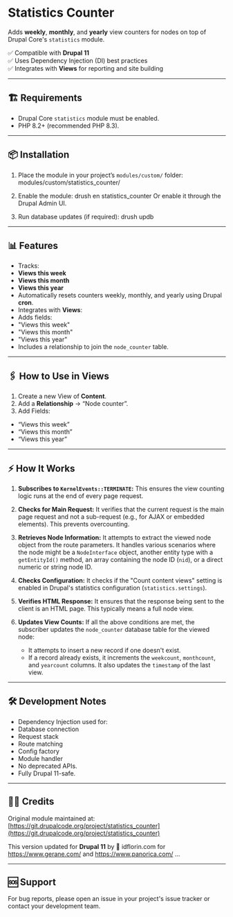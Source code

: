 # Statistics Counter

Adds **weekly**, **monthly**, and **yearly** view counters for nodes on top of Drupal Core's `statistics` module.

✅ Compatible with **Drupal 11**  
✅ Uses Dependency Injection (DI) best practices  
✅ Integrates with **Views** for reporting and site building

---

## 🏗️ Requirements

- Drupal Core `statistics` module must be enabled.
- PHP 8.2+ (recommended PHP 8.3).

---

## 📦 Installation

1. Place the module in your project’s `modules/custom/` folder:
modules/custom/statistics_counter/
2. Enable the module:
drush en statistics_counter
Or enable it through the Drupal Admin UI.

3. Run database updates (if required):
drush updb

---

## 📊 Features

- Tracks:
- **Views this week**
- **Views this month**
- **Views this year**
- Automatically resets counters weekly, monthly, and yearly using Drupal **cron**.
- Integrates with **Views**:
- Adds fields:
 - "Views this week"
 - "Views this month"
 - "Views this year"
- Includes a relationship to join the `node_counter` table.

---

## 🖇️ How to Use in Views

1. Create a new View of **Content**.
2. Add a **Relationship** → “Node counter”.
3. Add Fields:
- “Views this week”
- “Views this month”
- “Views this year”

---

## ⚡ How It Works

1.  **Subscribes to `KernelEvents::TERMINATE`:** This ensures the view counting logic runs at the end of every page request.

2.  **Checks for Main Request:** It verifies that the current request is the main page request and not a sub-request (e.g., for AJAX or embedded elements). This prevents overcounting.

3.  **Retrieves Node Information:** It attempts to extract the viewed node object from the route parameters. It handles various scenarios where the node might be a `NodeInterface` object, another entity type with a `getEntityId()` method, an array containing the node ID (`nid`), or a direct numeric or string node ID.

4.  **Checks Configuration:** It checks if the "Count content views" setting is enabled in Drupal's statistics configuration (`statistics.settings`).

5.  **Verifies HTML Response:** It ensures that the response being sent to the client is an HTML page. This typically means a full node view.

6.  **Updates View Counts:** If all the above conditions are met, the subscriber updates the `node_counter` database table for the viewed node:
    * It attempts to insert a new record if one doesn't exist.
    * If a record already exists, it increments the `weekcount`, `monthcount`, and `yearcount` columns. It also updates the `timestamp` of the last view.

---

## 🛠️ Development Notes

- Dependency Injection used for:
- Database connection
- Request stack
- Route matching
- Config factory
- Module handler
- No deprecated APIs.
- Fully Drupal 11-safe.

---

## 👷‍♂️ Credits

Original module maintained at:  
[https://git.drupalcode.org/project/statistics_counter](https://git.drupalcode.org/project/statistics_counter)

This version updated for **Drupal 11** by 🧩 idflorin.com for https://www.gerane.com/ and https://www.panorica.com/ ...

---

## 🆘 Support

For bug reports, please open an issue in your project's issue tracker or contact your development team.
